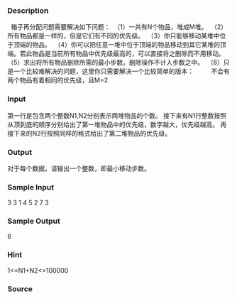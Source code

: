 
### Description
 
箱子再分配问题需要解决如下问题：
 （1）一共有N个物品，堆成M堆。
 （2）所有物品都是一样的，但是它们有不同的优先级。
 （3）你只能够移动某堆中位于顶端的物品。
 （4）你可以把任意一堆中位于顶端的物品移动到其它某堆的顶端。若此物品是当前所有物品中优先级最高的，可以直接将之删除而不用移动。
 
（5）求出将所有物品删除所需的最小步数。删除操作不计入步数之中。
 （6）只是一个比较难解决的问题，这里你只需要解决一个比较简单的版本：
         不会有两个物品有着相同的优先级，且M=2
 
### Input
第一行是包含两个整数N1,N2分别表示两堆物品的个数。
接下来有N1行整数按照从顶到底的顺序分别给出了第一堆物品中的优先级，数字越大，优先级越高。
再接下来的N2行按照同样的格式给出了第二堆物品的优先级。
 
### Output
对于每个数据，请输出一个整数，即最小移动步数。
 
### Sample Input
3 3
1
4
5
2
7
3

### Sample Output
6


### Hint
1<=N1+N2<=100000
### Source
